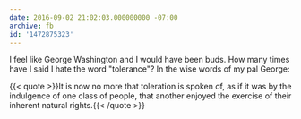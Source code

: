 ```yaml
---
date: 2016-09-02 21:02:03.000000000 -07:00
archive: fb
id: '1472875323'
---
```


I feel like George Washington and I would have been buds. How many times have I said I hate the word "tolerance"? In the wise words of my pal George: 

{{< quote >}}It is now no more that toleration is spoken of, as if it was by the indulgence of one class of people, that another enjoyed the exercise of their inherent natural rights.{{< /quote >}}

